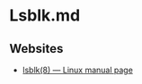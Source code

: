 # Lsblk.md

## Websites

* [lsblk(8) — Linux manual page](https://man7.org/linux/man-pages/man8/lsblk.8.html)
